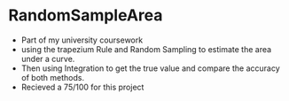 <h1>RandomSampleArea</h1>

- Part of my university coursework 
- using the trapezium Rule and Random Sampling to estimate the area under a curve.
- Then using Integration to get the true value and compare the accuracy of both methods.
- Recieved a 75/100 for this project
